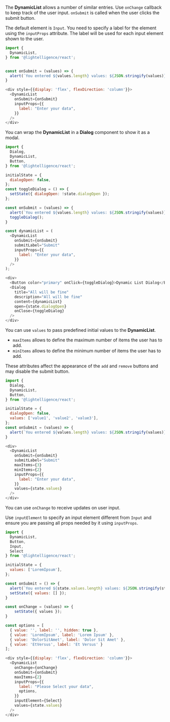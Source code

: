 
The **DynamicList** allows a number of similar entries. Use `onChange` callback to keep track of the user input. `onSubmit` is called when the user clicks the submit button.

The default element is `Input`. You need to specify a label for the element using the `inputProps` attribute. The label will be used for each input element shown to the user.

```js
import {
  DynamicList,
} from '@lightelligence/react';


const onSubmit = (values) => {
  alert(`You entered ${values.length} values: ${JSON.stringify(values)}`)
}

<div style={{display: 'flex', flexDirection: 'column'}}>
  <DynamicList
    onSubmit={onSubmit}
    inputProps={{
      label: "Enter your data",
    }}
  />
</div>
```

You can wrap the **DynamicList** in a **Dialog** component to show it as a modal.

```js
import {
  Dialog,
  DynamicList,
  Button,
} from '@lightelligence/react';

initialState = {
  dialogOpen: false,
};
const toggleDialog = () => {
  setState({ dialogOpen: !state.dialogOpen });
};

const onSubmit = (values) => {
  alert(`You entered ${values.length} values: ${JSON.stringify(values)}`)
  toggleDialog();
}

const dynamicList = (
  <DynamicList
    onSubmit={onSubmit}
    submitLabel="Submit"
    inputProps={{
      label: "Enter your data",
    }}
  />
);

<div>
  <Button color="primary" onClick={toggleDialog}>Dynamic List Dialog</Button>
  <Dialog
    title="All will be fine"
    description="All will be fine"
    content={dynamicList}
    open={state.dialogOpen}
    onClose={toggleDialog}
  />
</div>
```

You can use `values` to pass predefined initial values to the **DynamicList**.
- `maxItems` allows to define the maximum number of items the user has to add.
- `minItems` allows to define the minimum number of items the user has to add.

These attributes affect the appearance of the `add` and `remove` buttons and may disable the submit button.

```js
import {
  Dialog,
  DynamicList,
  Button,
} from '@lightelligence/react';

initialState = {
  dialogOpen: false,
  values: ['value1', 'value2', 'value3'],
};
const onSubmit = (values) => {
  alert(`You entered ${values.length} values: ${JSON.stringify(values)}`)
}

<div>
  <DynamicList
    onSubmit={onSubmit}
    submitLabel="Submit"
    maxItems={3}
    minItems={2}
    inputProps={{
      label: "Enter your data",
    }}
    values={state.values}
  />
</div>
```

You can use `onChange` to receive updates on user input.

Use `inputElement` to specify an input element different from `Input` and ensure you are passing all props needed by it using `inputProps`.

```js
import {
  DynamicList,
  Button,
  Input,
  Select
} from '@lightelligence/react';

initialState = {
  values: ['LoremIpsum'],
};

const onSubmit = () => {
  alert(`You entered ${state.values.length} values: ${JSON.stringify(state.values)}`)
  setState({ values: [] });
}

const onChange = (values) => {
    setState({ values });
}

const options = [
  { value: '', label: '', hidden: true },
  { value: 'LoremIpsum', label: 'Lorem Ipsum' },
  { value: 'DolorSitAmet', label: 'Dolor Sit Amet' },
  { value: 'EtVersus', label: 'Et Versus' }
];

<div style={{display: 'flex', flexDirection: 'column'}}>
  <DynamicList
    onChange={onChange}
    onSubmit={onSubmit}
    maxItems={2}
    inputProps={{
      label: "Please Select your data",
      options,
    }}
    inputElement={Select}
    values={state.values}
  />
</div>
```
